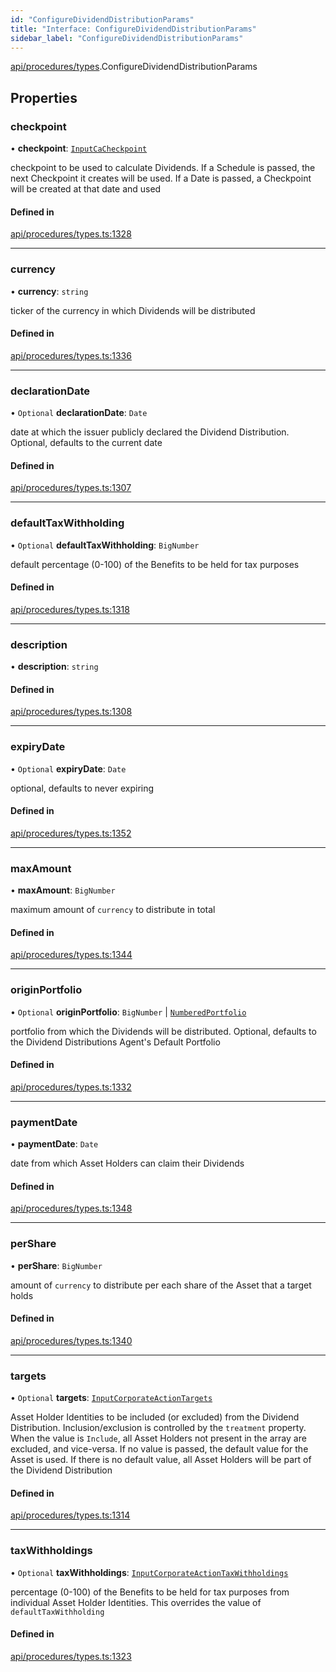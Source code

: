 ```yaml
---
id: "ConfigureDividendDistributionParams"
title: "Interface: ConfigureDividendDistributionParams"
sidebar_label: "ConfigureDividendDistributionParams"
---
```


[api/procedures/types](../../../../../modules/API/Procedures/Types/Types.md).ConfigureDividendDistributionParams

## Properties

### checkpoint

• **checkpoint**: [`InputCaCheckpoint`](../../../../../modules/API/Entities/Asset/Fungible/Checkpoints/Types/Types.md#inputcacheckpoint)

checkpoint to be used to calculate Dividends. If a Schedule is passed, the next Checkpoint it creates will be used.
  If a Date is passed, a Checkpoint will be created at that date and used

#### Defined in

[api/procedures/types.ts:1328](https://github.com/PolymeshAssociation/polymesh-sdk/blob/c53723bab/src/api/procedures/types.ts#L1328)

___

### currency

• **currency**: `string`

ticker of the currency in which Dividends will be distributed

#### Defined in

[api/procedures/types.ts:1336](https://github.com/PolymeshAssociation/polymesh-sdk/blob/c53723bab/src/api/procedures/types.ts#L1336)

___

### declarationDate

• `Optional` **declarationDate**: `Date`

date at which the issuer publicly declared the Dividend Distribution. Optional, defaults to the current date

#### Defined in

[api/procedures/types.ts:1307](https://github.com/PolymeshAssociation/polymesh-sdk/blob/c53723bab/src/api/procedures/types.ts#L1307)

___

### defaultTaxWithholding

• `Optional` **defaultTaxWithholding**: `BigNumber`

default percentage (0-100) of the Benefits to be held for tax purposes

#### Defined in

[api/procedures/types.ts:1318](https://github.com/PolymeshAssociation/polymesh-sdk/blob/c53723bab/src/api/procedures/types.ts#L1318)

___

### description

• **description**: `string`

#### Defined in

[api/procedures/types.ts:1308](https://github.com/PolymeshAssociation/polymesh-sdk/blob/c53723bab/src/api/procedures/types.ts#L1308)

___

### expiryDate

• `Optional` **expiryDate**: `Date`

optional, defaults to never expiring

#### Defined in

[api/procedures/types.ts:1352](https://github.com/PolymeshAssociation/polymesh-sdk/blob/c53723bab/src/api/procedures/types.ts#L1352)

___

### maxAmount

• **maxAmount**: `BigNumber`

maximum amount of `currency` to distribute in total

#### Defined in

[api/procedures/types.ts:1344](https://github.com/PolymeshAssociation/polymesh-sdk/blob/c53723bab/src/api/procedures/types.ts#L1344)

___

### originPortfolio

• `Optional` **originPortfolio**: `BigNumber` \| [`NumberedPortfolio`](../../../../../classes/API/Entities/NumberedPortfolio/NumberedPortfolio.md)

portfolio from which the Dividends will be distributed. Optional, defaults to the Dividend Distributions Agent's Default Portfolio

#### Defined in

[api/procedures/types.ts:1332](https://github.com/PolymeshAssociation/polymesh-sdk/blob/c53723bab/src/api/procedures/types.ts#L1332)

___

### paymentDate

• **paymentDate**: `Date`

date from which Asset Holders can claim their Dividends

#### Defined in

[api/procedures/types.ts:1348](https://github.com/PolymeshAssociation/polymesh-sdk/blob/c53723bab/src/api/procedures/types.ts#L1348)

___

### perShare

• **perShare**: `BigNumber`

amount of `currency` to distribute per each share of the Asset that a target holds

#### Defined in

[api/procedures/types.ts:1340](https://github.com/PolymeshAssociation/polymesh-sdk/blob/c53723bab/src/api/procedures/types.ts#L1340)

___

### targets

• `Optional` **targets**: [`InputCorporateActionTargets`](../../../../../modules/API/Procedures/Types/Types.md#inputcorporateactiontargets)

Asset Holder Identities to be included (or excluded) from the Dividend Distribution. Inclusion/exclusion is controlled by the `treatment`
  property. When the value is `Include`, all Asset Holders not present in the array are excluded, and vice-versa. If no value is passed,
  the default value for the Asset is used. If there is no default value, all Asset Holders will be part of the Dividend Distribution

#### Defined in

[api/procedures/types.ts:1314](https://github.com/PolymeshAssociation/polymesh-sdk/blob/c53723bab/src/api/procedures/types.ts#L1314)

___

### taxWithholdings

• `Optional` **taxWithholdings**: [`InputCorporateActionTaxWithholdings`](../../../../../modules/API/Procedures/Types/Types.md#inputcorporateactiontaxwithholdings)

percentage (0-100) of the Benefits to be held for tax purposes from individual Asset Holder Identities.
  This overrides the value of `defaultTaxWithholding`

#### Defined in

[api/procedures/types.ts:1323](https://github.com/PolymeshAssociation/polymesh-sdk/blob/c53723bab/src/api/procedures/types.ts#L1323)
